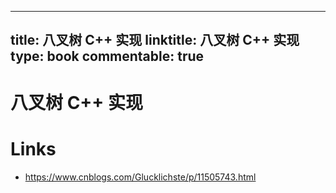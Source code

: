 
---
title: 八叉树 C++ 实现
linktitle: 八叉树 C++ 实现
type: book
commentable: true
---

# 八叉树 C++ 实现

# Links

- https://www.cnblogs.com/Glucklichste/p/11505743.html

    